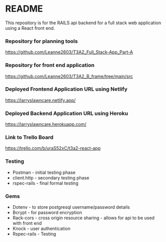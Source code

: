 # README

This repository is for the RAILS api backend for a full stack web application using a React front end. 


### Repository for planning tools
https://github.com/Leanne2603/T3A2_Full_Stack-App_Part-A

### Repository for front end application 
https://github.com/Leanne2603/T3A2_B_frame/tree/main/src

### Deployed Frontend Application URL using Netlify
https://larryslawncare.netlify.app/

### Deployed Backend Application URL using Heroku
https://larryslawncare.herokuapp.com/

### Link to Trello Board
https://trello.com/b/uraS52xC/t3a2-react-app

### Testing
* Postman - initial testing phase
* client.http - secondary testing phase
* rspec-rails - final formal testing

### Gems
* Dotenv - to store postgresql username/password details
* Bcrypt - for password encryption
* Rack-cors - cross origin resource sharing - allows for api to be used with front end
* Knock - user authentication
* Rspec-rails - Testing

